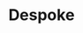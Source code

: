 ---
pid: WS97
title: Despoke
location_transcription: Places in the city that are furthest from Septa access
zipcode: '19146'
outside_phl: 
neighborhood: Graduate Hospital,Naval Square,Southwest Center City
age: '31'
age_range: 30-39
instagram: 
image_file_name: WS_97.jpg
proposal_transcription: The monument would be take form of ideal versions of transit
  acces (bus shelters, septa maps, etc) but remade to benefit communities that had
  not easily been connected to Philly - maps of tables/chairs, shelters as public
  gardens, etc.
topic: Neighborhoods,Philadelphia
topic_summary: 0, 0
type: Garden,Space,Concrete,Image
keywords_other: SEPTA, transit, transportation, maps
credit: Gabe
image_labels: 
twitter: 
facebook: 
permalink: "/monuments/ws97/"
layout: item-page
---